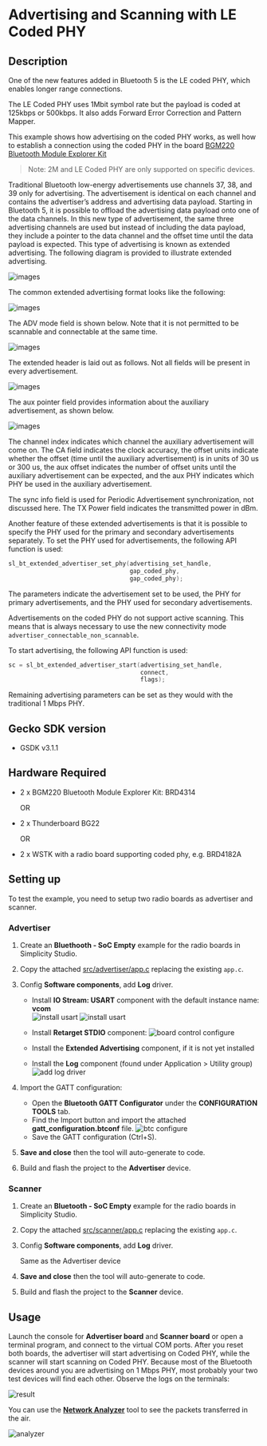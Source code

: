 # Advertising and Scanning with LE Coded PHY

## Description

One of the new features added in Bluetooth 5 is the LE coded PHY, which enables longer range connections.

The LE Coded PHY uses 1Mbit symbol rate but the payload is coded at 125kbps or 500kbps. It also adds Forward Error Correction and Pattern Mapper.

This example shows how advertising on the coded PHY works, as well how to establish a connection using the coded PHY in the board [BGM220 Bluetooth Module Explorer Kit](https://www.silabs.com/development-tools/wireless/bluetooth/bgm220-explorer-kit)

>Note: 2M and LE Coded PHY are only supported on specific devices.

Traditional Bluetooth low-energy advertisements use channels 37, 38, and 39 only for advertising. The advertisement is identical on each channel and contains the advertiser’s address and advertising data payload. Starting in Bluetooth 5, it is possible to offload the advertising data payload onto one of the data channels. In this new type of advertisement, the same three advertising channels are used but instead of including the data payload, they include a pointer to the data channel and the offset time until the data payload is expected. This type of advertising is known as extended advertising. The following diagram is provided to illustrate extended advertising.

![images](images/extended_advertising_graphic.png)

The common extended advertising format looks like the following:

![images](images/payload.png)

The ADV mode field is shown below. Note that it is not permitted to be scannable and connectable at the same time.

![images](images/adv_modes.png)

The extended header is laid out as follows. Not all fields will be present in every advertisement.

![images](images/ext-header.png)

The aux pointer field provides information about the auxiliary advertisement, as shown below.

![images](images/auxptr.png)

The channel index indicates which channel the auxiliary advertisement will come on. The CA field indicates the clock accuracy, the offset units indicate whether the offset (time until the auxiliary advertisement) is in units of 30 us or 300 us, the aux offset indicates the number of offset units until the auxiliary advertisement can be expected, and the aux PHY indicates which PHY be used in the auxiliary advertisement.

The sync info field is used for Periodic Advertisement synchronization, not discussed here. The TX Power field indicates the transmitted power in dBm.

Another feature of these extended advertisements is that it is possible to specify the PHY used for the primary and secondary advertisements separately. To set the PHY used for advertisements, the following API function is used:

```C
sl_bt_extended_advertiser_set_phy(advertising_set_handle,
                                  gap_coded_phy,
                                  gap_coded_phy);
```

The parameters indicate the advertisement set to be used, the PHY for primary advertisements, and the PHY used for secondary advertisements.

Advertisements on the coded PHY do not support active scanning. This means that is always necessary to use the new connectivity mode `advertiser_connectable_non_scannable`.

To start advertising, the following API function is used:

```C
sc = sl_bt_extended_advertiser_start(advertising_set_handle,
                                     connect,
                                     flags);
```

Remaining advertising parameters can be set as they would with the traditional 1 Mbps PHY.

## Gecko SDK version ##

- GSDK v3.1.1

## Hardware Required ##

- 2 x BGM220 Bluetooth Module Explorer Kit: BRD4314

  OR

- 2 x Thunderboard BG22

  OR

- 2 x WSTK with a radio board supporting coded phy, e.g. BRD4182A

## Setting up

To test the example, you need to setup two radio boards as advertiser and scanner.

### Advertiser

1. Create an **Bluethooth - SoC Empty** example for the radio boards in Simplicity Studio.

2. Copy the attached [src/advertiser/app.c](src/advertiser/app.c) replacing the existing `app.c`.

3. Config **Software components**, add **Log** driver.  

    - Install **IO Stream: USART** component with the default instance name: **vcom**  
    ![install usart](images/add_log_1.png)
    ![install usart](images/add_log_2.png)

    - Install **Retarget STDIO** component:
    ![board control configure](images/add_log_3.png)

    - Install the **Extended Advertising** component, if it is not yet installed

    - Install the **Log** component (found under Application > Utility group)
    ![add log driver](images/add_log_4.png)  

4. Import the GATT configuration:
    - Open the **Bluetooth GATT Configurator** under the **CONFIGURATION TOOLS** tab.
    - Find the Import button and import the attached **gatt_configuration.btconf** file.
    ![btc configure](images/btconf.png)
    - Save the GATT configuration (Ctrl+S).

5. **Save and close** then the tool will auto-generate to code.

6. Build and flash the project to the **Advertiser** device.

### Scanner

1. Create an **Bluetooth - SoC Empty** example for the radio boards in Simplicity Studio.

2. Copy the attached [src/scanner/app.c](src/scanner/app.c) replacing the existing `app.c`.

3. Config **Software components**, add **Log** driver.  

    Same as the Advertiser device

4. **Save and close** then the tool will auto-generate to code.

5. Build and flash the project to the **Scanner** device.

## Usage

Launch the console for **Advertiser board** and **Scanner board** or open a terminal program, and connect to the virtual COM ports. After you reset both boards, the advertiser will start advertising on Coded PHY, while the scanner will start scanning on Coded PHY. Because most of the Bluetooth devices around you are advertising on 1 Mbps PHY, most probably your two test devices will find each other. Observe the logs on the terminals:

![result](images/result.png)

You can use the **[Network Analyzer](https://docs.silabs.com/simplicity-studio-5-users-guide/latest/ss-5-users-guide-tools-network-analyzer/)** tool to see the packets transferred in the air.

![analyzer](images/analyzer.png)
